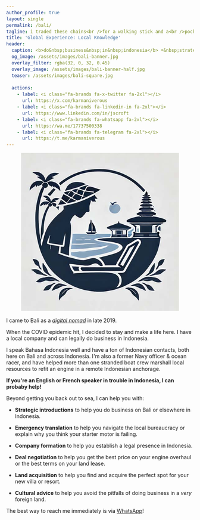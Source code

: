 ```yaml
---
author_profile: true
layout: single
permalink: /bali/
tagline: i traded these chains<br />for a walking stick and a<br />pocket full of sand
title: 'Global Experience: Local Knowledge'
header:
  caption: <b>do&nbsp;business&nbsp;in&nbsp;indonesia</b> •&nbsp;strategic&nbsp;introductions •&nbsp;emergency&nbsp;translation •&nbsp;company&nbsp;formation •&nbsp;deal&nbsp;negotiation •&nbsp;land&nbsp;acquisition •&nbsp;cultural&nbsp;advice •&nbsp;yacht&nbsp;service
  og_image: /assets/images/bali-banner.jpg
  overlay_filter: rgba(32, 0, 32, 0.45)
  overlay_image: /assets/images/bali-banner-half.jpg
  teaser: /assets/images/bali-square.jpg

  actions:
    - label: <i class="fa-brands fa-x-twitter fa-2xl"></i>
      url: https://x.com/karmaniverous
    - label: <i class="fa-brands fa-linkedin-in fa-2xl"></i>
      url: https://www.linkedin.com/in/jscroft
    - label: <i class="fa-brands fa-whatsapp fa-2xl"></i>
      url: https://wa.me/17737500338
    - label: <i class="fa-brands fa-telegram fa-2xl"></i>
      url: https://t.me/karmaniverous
---
```


<figure class="align-left drop-image">
    <img src="/assets/images/bali-square.jpg">
</figure>

I came to Bali as a [_digital nomad_](https://en.wikipedia.org/wiki/Digital_nomad) in late 2019.

When the COVID epidemic hit, I decided to stay and make a life here. I have a local company and can legally do business in Indonesia.

I speak Bahasa Indonesia well and have a ton of Indonesian contacts, both here on Bali and across Indonesia. I'm also a former Navy officer & ocean racer, and have helped more than one stranded boat crew marshall local resources to refit an engine in a remote Indonesian anchorage.

**If you're an English or French speaker in trouble in Indonesia, I can probaby help!**

Beyond getting you back out to sea, I can help you with:

- **Strategic introductions** to help you do business on Bali or elsewhere in Indonesia.

- **Emergency translation** to help you navigate the local bureaucracy or explain why you think your starter motor is failing.

- **Company formation** to help you establish a legal presence in Indonesia.

- **Deal negotiation** to help you get the best price on your engine overhaul or the best terms on your land lease.

- **Land acquisition** to help you find and acquire the perfect spot for your new villa or resort.

- **Cultural advice** to help you avoid the pitfalls of doing business in a _very_ foreign land.

The best way to reach me immediately is via [WhatsApp](https://wa.me/17737500338)!
